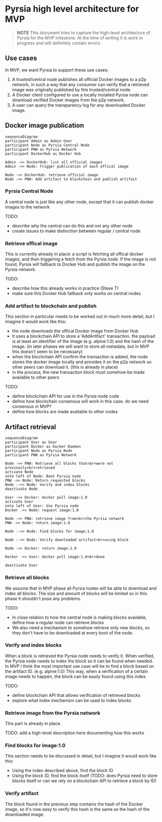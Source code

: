 # Pyrsia high level architecture for MVP

> **NOTE**
> This document tries to capture the high-level architecture of Pyrsia for the MVP milestone. At the time of writing it
> is work in progress and will definitely contain errors.


## Use cases

In MVP, we want Pyrsia to support these use cases:

1. A trusted/central node publishes all official Docker images to a p2p network, in such a way that any consumer can verify that a retrieved image was originally published by this trusted/central node.
2. A Docker client configured to use a locally installed Pyrsia node can download verified Docker images from the p2p network.
3. A user can query the transparency log for any downloaded Docker image.


## Docker image publication

```mermaid
sequenceDiagram
participant Admin as Admin User
participant Node as Pyrsia Central Node
participant PNW as Pyrsia Network
participant DockerHub as Docker Hub

Admin ->> DockerHub: list all official images
Admin ->> Node: Trigger publication of each offical image

Node ->> DockerHub: retrieve official image
Node ->> PNW: Add artifact to blockchain and publish artifact
```

### Pyrsia Central Node

A central node is just like any other node, except that it can publish docker images to the network

TODO:
- describe why the central can do this and not any other node
- create issues to make distinction between regular / central node

### Retrieve offical image

This is currently already in place: a script is fetching all offical docker images, and then triggering a fetch from the Pyrsia node. If the image is not found, Pyrsia will fallback to Docker Hub and publish the image on the Pyrsia network.

TODO:
- describe how this already works in practice (Steve T)
- make sure this Docker Hub fallback only works on central nodes

### Add artifact to blockchain and publish

This section in particular needs to be worked out in much more detail, but I imagine it would work like this:

- the node downloads the offical Docker image from Docker Hub
- it uses a blockchain API to store a 'AddArtifact' transaction. the payload is at least an identifier of the image (e.g. alpine:1.0) and the hash of the image. (in later phases we will want to store all metadata, but in MVP this doesn't seem to be necessary)
- when the blochchain API confirm the transaction is added, the node stores the docker image locally and provides it on the p2p network so other peers can download it. (this is already in place)
- in the process, the new transaction block must somehow be made available to other peers


TODO:
- define blockchain API for use in the Pyrsia node code
- define how blockchain consensus will work in this case. do we need consensus in MVP?
- define how blocks are made available to other nodes


## Artifact retrieval

```mermaid
sequenceDiagram
participant User as User
participant Docker as Docker Daemon
participant Node as Pyrsia Node
participant PNW as Pyrsia Network

Node ->> PNW: Retrieve all blocks that<br>were not previously<br>retrieved
activate Node
note left of Node: Boot Pyrsia node
PNW ->> Node: Return requested blocks
Node -->> Node: Verify and index blocks
deactivate Node

User ->> Docker: docker pull image:1.0
activate User
note left of User: Use Pyrsia node
Docker ->> Node: request image:1.0

Node ->> PNW: retrieve image from<br>the Pyrsia network
PNW ->> Node: return image:1.0

Node -->> Node: Find blocks for image:1.0

Node -->> Node: Verify downloaded artifact<br>using block

Node ->> Docker: return image:1.0

Docker ->> User: docker pull image:1.0<br>done

deactivate User
```

### Retrieve all blocks

We assume that in MVP phase all Pyrsia nodes will be able to download and index all blocks. The size and amount of blocks will be limited so in this phase it shouldn't pose any problems.

TODO:
- In close relation to how the central node is making blocks available, define how a regular node can retrieve blocks
- We also need a mechanism to somehow retrieve only new blocks, so they don't have to be downloaded at every boot of the node.

### Verify and index blocks

When a block is retrieved the Pyrsia node needs to verify it.
When verified, the Pyrsia node needs to index the block so it can be found when needed. In MVP I think the most important use case will be to find a block based on the artifact ID. (e.g. alpine:1.0)
This way, when a verification of a certain image needs to happen, the block can be easily found using this index.

TODO:
- define blockchain API that allows verification of retrieved blocks
- explore what index mechanism can be used to index blocks


### Retrieve image from the Pyrsia network

This part is already in place.

TODO: add a high-level description here documenting how this works

### Find blocks for image:1.0

This section needs to be discussed in detail, but I imagine it would work like this:
- Using the index described above, find the block ID
- Using the block ID, find the block itself (TODO: does Pyrsia need to store blocks itself or can we rely on a blockchain API to retrieve a block by ID)

### Verify artifact

The block found in the previous step contains the hash of the Docker image, so it's now easy to verify this hash is the same as the hash of the downloaded image.

